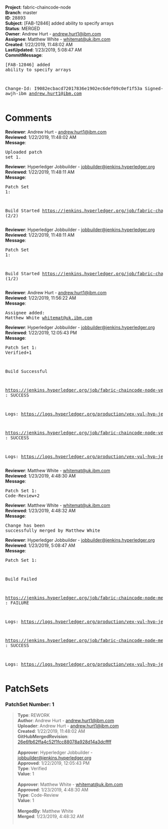 <strong>Project</strong>: fabric-chaincode-node<br><strong>Branch</strong>: master<br><strong>ID</strong>: 28893<br><strong>Subject</strong>: [FAB-12846] added ability to specify arrays<br><strong>Status</strong>: MERGED<br><strong>Owner</strong>: Andrew Hurt - andrew.hurt1@ibm.com<br><strong>Assignee</strong>: Matthew White - whitemat@uk.ibm.com<br><strong>Created</strong>: 1/22/2019, 11:48:02 AM<br><strong>LastUpdated</strong>: 1/23/2019, 5:08:47 AM<br><strong>CommitMessage</strong>:<br><pre>[FAB-12846] added ability to specify arrays

Change-Id: I9082ecbacd72017836e1902ec6def09c0ef1f53a
Signed-off-by: awjh-ibm <andrew.hurt1@ibm.com>
</pre><h1>Comments</h1><strong>Reviewer</strong>: Andrew Hurt - andrew.hurt1@ibm.com<br><strong>Reviewed</strong>: 1/22/2019, 11:48:02 AM<br><strong>Message</strong>: <pre>Uploaded patch set 1.</pre><strong>Reviewer</strong>: Hyperledger Jobbuilder - jobbuilder@jenkins.hyperledger.org<br><strong>Reviewed</strong>: 1/22/2019, 11:48:11 AM<br><strong>Message</strong>: <pre>Patch Set 1:

Build Started https://jenkins.hyperledger.org/job/fabric-chaincode-node-verify-s390x/304/ (2/2)</pre><strong>Reviewer</strong>: Hyperledger Jobbuilder - jobbuilder@jenkins.hyperledger.org<br><strong>Reviewed</strong>: 1/22/2019, 11:48:11 AM<br><strong>Message</strong>: <pre>Patch Set 1:

Build Started https://jenkins.hyperledger.org/job/fabric-chaincode-node-verify-x86_64/303/ (1/2)</pre><strong>Reviewer</strong>: Andrew Hurt - andrew.hurt1@ibm.com<br><strong>Reviewed</strong>: 1/22/2019, 11:56:22 AM<br><strong>Message</strong>: <pre>Assignee added: Matthew White <whitemat@uk.ibm.com></pre><strong>Reviewer</strong>: Hyperledger Jobbuilder - jobbuilder@jenkins.hyperledger.org<br><strong>Reviewed</strong>: 1/22/2019, 12:05:43 PM<br><strong>Message</strong>: <pre>Patch Set 1: Verified+1

Build Successful 

https://jenkins.hyperledger.org/job/fabric-chaincode-node-verify-s390x/304/ : SUCCESS

Logs: https://logs.hyperledger.org/production/vex-yul-hyp-jenkins-3/fabric-chaincode-node-verify-s390x/304

https://jenkins.hyperledger.org/job/fabric-chaincode-node-verify-x86_64/303/ : SUCCESS

Logs: https://logs.hyperledger.org/production/vex-yul-hyp-jenkins-3/fabric-chaincode-node-verify-x86_64/303</pre><strong>Reviewer</strong>: Matthew White - whitemat@uk.ibm.com<br><strong>Reviewed</strong>: 1/23/2019, 4:48:30 AM<br><strong>Message</strong>: <pre>Patch Set 1: Code-Review+2</pre><strong>Reviewer</strong>: Matthew White - whitemat@uk.ibm.com<br><strong>Reviewed</strong>: 1/23/2019, 4:48:32 AM<br><strong>Message</strong>: <pre>Change has been successfully merged by Matthew White</pre><strong>Reviewer</strong>: Hyperledger Jobbuilder - jobbuilder@jenkins.hyperledger.org<br><strong>Reviewed</strong>: 1/23/2019, 5:08:47 AM<br><strong>Message</strong>: <pre>Patch Set 1:

Build Failed 

https://jenkins.hyperledger.org/job/fabric-chaincode-node-merge-x86_64/85/ : FAILURE

Logs: https://logs.hyperledger.org/production/vex-yul-hyp-jenkins-3/fabric-chaincode-node-merge-x86_64/85

https://jenkins.hyperledger.org/job/fabric-chaincode-node-merge-s390x/89/ : SUCCESS

Logs: https://logs.hyperledger.org/production/vex-yul-hyp-jenkins-3/fabric-chaincode-node-merge-s390x/89</pre><h1>PatchSets</h1><h3>PatchSet Number: 1</h3><blockquote><strong>Type</strong>: REWORK<br><strong>Author</strong>: Andrew Hurt - andrew.hurt1@ibm.com<br><strong>Uploader</strong>: Andrew Hurt - andrew.hurt1@ibm.com<br><strong>Created</strong>: 1/22/2019, 11:48:02 AM<br><strong>GitHubMergedRevision</strong>: [26e6fb62ffa4c52f1fcc88078a928d14a3dcffff](https://github.com/hyperledger/fabric-chaincode-node/commit/26e6fb62ffa4c52f1fcc88078a928d14a3dcffff)<br><br><strong>Approver</strong>: Hyperledger Jobbuilder - jobbuilder@jenkins.hyperledger.org<br><strong>Approved</strong>: 1/22/2019, 12:05:43 PM<br><strong>Type</strong>: Verified<br><strong>Value</strong>: 1<br><br><strong>Approver</strong>: Matthew White - whitemat@uk.ibm.com<br><strong>Approved</strong>: 1/23/2019, 4:48:30 AM<br><strong>Type</strong>: Code-Review<br><strong>Value</strong>: 1<br><br><strong>MergedBy</strong>: Matthew White<br><strong>Merged</strong>: 1/23/2019, 4:48:32 AM<br><br></blockquote>